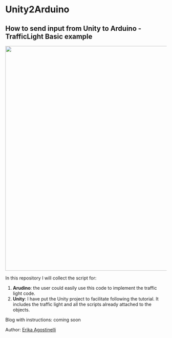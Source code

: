 # Unity2Arduino
## How to send input from Unity to Arduino - TrafficLight Basic example

<img src="./img/trafficLight_gif.gif" width="700" />

In this repository I will collect the script for:
1. **Arudino**: the user could easily use this code to implement the traffic light code. 
2. **Unity**: I have put the Unity project to facilitate following the tutorial. It includes the traffic light and all the scripts already attached to the objects. 

Blog with instructions: coming soon

Author: <a href="https://www.linkedin.com/in/erikaagostinelli/"> Erika Agostinelli </a>

